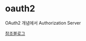 # oauth2
OAuth2 개념에서 Authorization Server

[참조블로그](https://www.daddyprogrammer.org/post/1239/spring-oauth-authorizationserver/)
